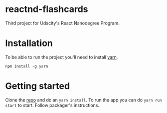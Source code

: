 # reactnd-flashcards
Third project for Udacity's React Nanodegree Program.

# Installation
To be able to run the project you'll need to install [yarn](https://github.com/yarnpkg/yarn).

```npm install -g yarn``` 

# Getting started
Clone the [repo](https://github.com/wovalle/reactnd-flashcards) and do an `yarn install`. To run the app you can do `yarn run start` to start. Follow packager's instructions.

